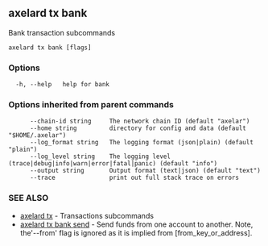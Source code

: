 ## axelard tx bank

Bank transaction subcommands

```
axelard tx bank [flags]
```

### Options

```
  -h, --help   help for bank
```

### Options inherited from parent commands

```
      --chain-id string     The network chain ID (default "axelar")
      --home string         directory for config and data (default "$HOME/.axelar")
      --log_format string   The logging format (json|plain) (default "plain")
      --log_level string    The logging level (trace|debug|info|warn|error|fatal|panic) (default "info")
      --output string       Output format (text|json) (default "text")
      --trace               print out full stack trace on errors
```

### SEE ALSO

- [axelard tx](/cli-docs/v0_31_1/axelard_tx) - Transactions subcommands
- [axelard tx bank send](/cli-docs/v0_31_1/axelard_tx_bank_send) - Send funds from one account to another. Note, the'--from' flag is
  ignored as it is implied from \[from_key_or_address\].
